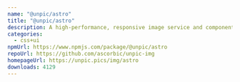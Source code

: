 ```yaml
---
name: "@unpic/astro"
title: "@unpic/astro"
description: A high-performance, responsive image service and component library for Astro
categories:
  - css+ui
npmUrl: https://www.npmjs.com/package/@unpic/astro
repoUrl: https://github.com/ascorbic/unpic-img
homepageUrl: https://unpic.pics/img/astro
downloads: 4129
---
```

